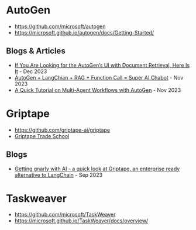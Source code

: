 # AutoGen

- https://github.com/microsoft/autogen
- https://microsoft.github.io/autogen/docs/Getting-Started/

## Blogs & Articles

- [If You Are Looking for the AutoGen’s UI with Document Retrieval, Here Is It](https://medium.com/gitconnected/if-you-are-looking-for-the-autogens-ui-with-document-retrieval-here-is-it-a38a4f9ec5a9) - Dec 2023
- [AutoGen + LangChian + RAG + Function Call = Super AI Chabot](https://medium.com/gitconnected/autogen-langchian-rag-function-call-super-ai-chabot-3951911607f2) - Nov 2023 
- [A Quick Tutorial on Multi-Agent Workflows with AutoGen](https://medium.com/ai-mind-labs/a-quick-tutorial-on-multi-agent-workflows-with-autogen-354a394d3df1) - Nov 2023


# Griptape 
- https://github.com/griptape-ai/griptape
- [Griptape Trade School](https://learn.griptape.ai/latest/)

## Blogs
- [Getting gnarly with AI - a quick look at Griptape, an enterprise ready alternative to LangChain](https://blog.beachgeek.co.uk/getting-started-with-griptape/) - Sep 2023

# Taskweaver
- https://github.com/microsoft/TaskWeaver
- https://microsoft.github.io/TaskWeaver/docs/overview/
